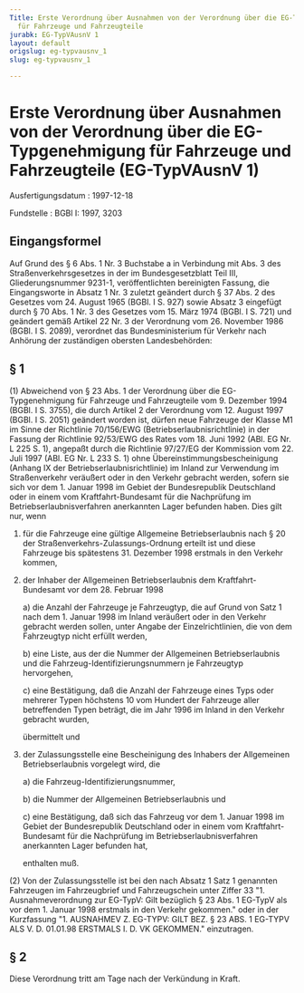 ```yaml
---
Title: Erste Verordnung über Ausnahmen von der Verordnung über die EG-Typgenehmigung
  für Fahrzeuge und Fahrzeugteile
jurabk: EG-TypVAusnV 1
layout: default
origslug: eg-typvausnv_1
slug: eg-typvausnv_1

---
```


# Erste Verordnung über Ausnahmen von der Verordnung über die EG-Typgenehmigung für Fahrzeuge und Fahrzeugteile (EG-TypVAusnV 1)

Ausfertigungsdatum
:   1997-12-18

Fundstelle
:   BGBl I: 1997, 3203

## Eingangsformel

Auf Grund des § 6 Abs. 1 Nr. 3 Buchstabe a in Verbindung mit Abs. 3
des Straßenverkehrsgesetzes in der im Bundesgesetzblatt Teil III,
Gliederungsnummer 9231-1, veröffentlichten bereinigten Fassung, die
Eingangsworte in Absatz 1 Nr. 3 zuletzt geändert durch § 37 Abs. 2 des
Gesetzes vom 24. August 1965 (BGBl. I S. 927) sowie Absatz 3 eingefügt
durch § 70 Abs. 1 Nr. 3 des Gesetzes vom 15. März 1974 (BGBl. I S.
721) und geändert gemäß Artikel 22 Nr. 3 der Verordnung vom 26.
November 1986 (BGBl. I S. 2089), verordnet das Bundesministerium für
Verkehr nach Anhörung der zuständigen obersten Landesbehörden:

## § 1

(1) Abweichend von § 23 Abs. 1 der Verordnung über die EG-
Typgenehmigung für Fahrzeuge und Fahrzeugteile vom 9. Dezember 1994
(BGBl. I S. 3755), die durch Artikel 2 der Verordnung vom 12. August
1997 (BGBl. I S. 2051) geändert worden ist, dürfen neue Fahrzeuge der
Klasse
M1 im Sinne der Richtlinie 70/156/EWG (Betriebserlaubnisrichtlinie) in
der Fassung der Richtlinie 92/53/EWG des Rates vom 18. Juni 1992 (ABl.
EG Nr. L 225 S. 1), angepaßt durch die Richtlinie 97/27/EG der
Kommission vom 22. Juli 1997 (ABl. EG Nr. L 233 S. 1) ohne
Übereinstimmungsbescheinigung (Anhang IX der
Betriebserlaubnisrichtlinie) im Inland zur Verwendung im
Straßenverkehr veräußert oder in den Verkehr gebracht werden, sofern
sie sich vor dem 1. Januar 1998 im Gebiet der Bundesrepublik
Deutschland oder in einem vom Kraftfahrt-Bundesamt für die Nachprüfung
im Betriebserlaubnisverfahren anerkannten Lager befunden haben. Dies
gilt nur, wenn

1.  für die Fahrzeuge eine gültige Allgemeine Betriebserlaubnis nach § 20
    der Straßenverkehrs-Zulassungs-Ordnung erteilt ist und diese Fahrzeuge
    bis spätestens 31. Dezember 1998 erstmals in den Verkehr kommen,


2.  der Inhaber der Allgemeinen Betriebserlaubnis dem Kraftfahrt-Bundesamt
    vor dem 28. Februar 1998

    a)  die Anzahl der Fahrzeuge je Fahrzeugtyp, die auf Grund von Satz 1 nach
        dem 1. Januar 1998 im Inland veräußert oder in den Verkehr gebracht
        werden sollen, unter Angabe der Einzelrichtlinien, die von dem
        Fahrzeugtyp nicht erfüllt werden,


    b)  eine Liste, aus der die Nummer der Allgemeinen Betriebserlaubnis und
        die Fahrzeug-Identifizierungsnummern je Fahrzeugtyp hervorgehen,


    c)  eine Bestätigung, daß die Anzahl der Fahrzeuge eines Typs oder
        mehrerer Typen höchstens 10 vom Hundert der Fahrzeuge aller
        betreffenden Typen beträgt, die im Jahr 1996 im Inland in den Verkehr
        gebracht wurden,




    übermittelt und


3.  der Zulassungsstelle eine Bescheinigung des Inhabers der Allgemeinen
    Betriebserlaubnis vorgelegt wird, die

    a)  die Fahrzeug-Identifizierungsnummer,


    b)  die Nummer der Allgemeinen Betriebserlaubnis und


    c)  eine Bestätigung, daß sich das Fahrzeug vor dem 1. Januar 1998 im
        Gebiet der Bundesrepublik Deutschland oder in einem vom Kraftfahrt-
        Bundesamt für die Nachprüfung im Betriebserlaubnisverfahren
        anerkannten Lager befunden hat,




    enthalten muß.




(2) Von der Zulassungsstelle ist bei den nach Absatz 1 Satz 1
genannten Fahrzeugen im Fahrzeugbrief und Fahrzeugschein unter Ziffer
33
"1. Ausnahmeverordnung zur EG-TypV:
Gilt bezüglich § 23 Abs. 1 EG-TypV als vor dem 1. Januar 1998 erstmals
in den Verkehr gekommen."
oder in der Kurzfassung
"1. AUSNAHMEV Z. EG-TYPV:
GILT BEZ. § 23 ABS. 1 EG-TYPV ALS V. D. 01.01.98 ERSTMALS I. D. VK
GEKOMMEN."
einzutragen.

## § 2

Diese Verordnung tritt am Tage nach der Verkündung in Kraft.


